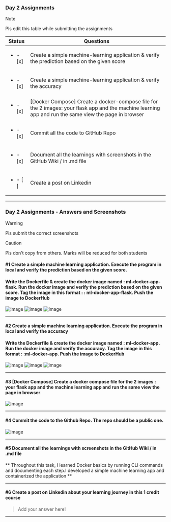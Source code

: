 ### Day 2 Assignments

> [!NOTE]
> Pls edit this table while submitting the assignments

| Status         | Questions     | 
|----------------|---------------|
| <ul><li>- [x] </li></ul> | Create a simple machine-learning application & verify the prediction based on the given score |
| <ul><li>- [x] </li></ul> | Create a simple machine-learning application & verify the accuracy |
| <ul><li>- [x] </li></ul> | [Docker Compose] Create a docker-compose file for the 2 images: your flask app and the machine learning app and run the same view the page in browser |
| <ul><li>- [x] </li></ul> | Commit all the code to GitHub Repo |
| <ul><li>- [x] </li></ul> | Document all the learnings with screenshots in the GitHub Wiki / in .md file |
| <ul><li>- [ ] </li></ul> | Create a post on Linkedin  |

***

### Day 2 Assignments - Answers and Screenshots

> [!WARNING]
> Pls submit the correct screenshots

> [!CAUTION]
> Pls don't copy from others. Marks will be reduced for both students

#### #1 Create a simple machine learning application. Execute the program in local and verify the prediction based on the given score. 
#### Write the Dockerfile & create the docker image named : ml-docker-app-flask. Run the docker image and verify the prediction based on the given score. Tag the image in this format : <dockerhub-username>: ml-docker-app-flask. Push the image to DockerHub	
![image](https://github.com/user-attachments/assets/92cbe705-4c0b-419e-8e68-a0c02cb5b2e8)
![image](https://github.com/user-attachments/assets/ffc48f02-cdb4-4d54-a9f2-35402ab3af67)
![image](https://github.com/user-attachments/assets/b6235f5f-c537-4d45-b936-407a4f0d344e)


***

#### #2 Create a simple machine learning application. Execute the program in local and verify the accuracy
#### Write the Dockerfile & create the docker image named : ml-docker-app. Run the docker image and verify the accuracy. Tag the image in this format : <dockerhub-username>:ml-docker-app. Push the image to DockerHub
![image](https://github.com/user-attachments/assets/373d3537-a36d-4f53-a3ce-eddddccbb5cc)
![image](https://github.com/user-attachments/assets/8e0e9764-438f-4b25-b436-85a1ce011cbc)
![image](https://github.com/user-attachments/assets/7e61b6c7-e9b6-4094-ad66-cc1632c19690)


***

#### #3 [Docker Compose] Create a docker compose file for the 2 images : your flask app and the machine learning app and run the same view the page in browser
![image](https://github.com/user-attachments/assets/cd90e7f3-90db-4de5-b054-3cbcd3cdff07)

***

#### #4 Commit the code to the Github Repo. The repo should be a public one. 
![image](https://github.com/user-attachments/assets/1c61adbf-51eb-49a3-8dbf-4a9989f632eb)


***

#### #5 Document all the learnings with screenshots in the GitHub Wiki / in .md file

** Throughout this task, I learned Docker basics by running CLI commands and documenting each step.I developed a simple machine learning app and containerized the application **

***

#### #6 Create a post on Linkedin about your learning journey in this 1 credit course
> Add your answer here!

***
